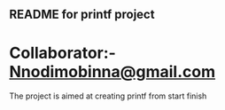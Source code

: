 ## README for printf project
# Collaborator:- Nnodimobinna@gmail.com

The project is aimed at creating printf from start finish

